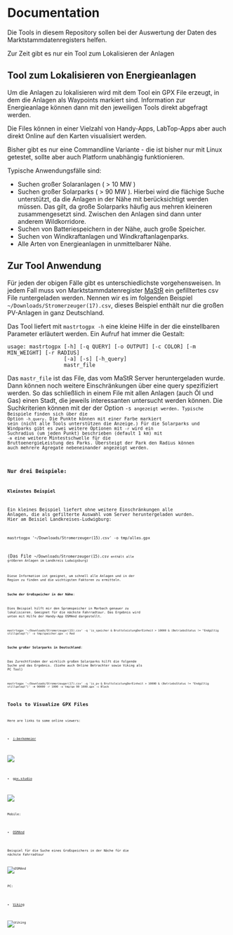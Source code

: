 # Documentation

Die Tools in diesem Repository sollen bei der Auswertung der Daten des
Marktstammdatenregisters helfen. 

Zur Zeit gibt es nur ein Tool zum Lokalisieren der Anlagen

## Tool zum Lokalisieren von Energieanlagen

Um die Anlagen zu lokalisieren wird mit dem Tool ein GPX File erzeugt, in dem
die Anlagen als Waypoints markiert sind. Information zur Energieanlage können dann
mit den jeweiligen Tools direkt abgefragt werden.

Die Files können in einer Vielzahl von Handy-Apps, LabTop-Apps aber auch direkt Online
auf den Karten visualisiert werden.

Bisher gibt es nur eine Commandline Variante - die ist bisher nur mit Linux getestet, sollte aber auch Platform unabhängig funktionieren. 

Typische Anwendungsfälle sind:

- Suchen großer Solaranlagen ( > 10 MW )
- Suchen großer Solarparks ( > 90 MW ). Hierbei wird die flächige Suche unterstützt, da
  die Anlagen in der Nähe mit berücksichtigt werden müssen. Das gilt, da große Solarparks
  häufig aus mehren kleineren zusammengesetzt sind. Zwischen den Anlagen sind dann unter anderem Wildkorridore.
- Suchen von Batteriespeichern in der Nähe, auch große Speicher.
- Suchen von Windkraftanlagen und Windkraftanlagenparks.
- Alle Arten von Energieanlagen in unmittelbarer Nähe.

## Zur Tool Anwendung

Für jeden der obigen Fälle gibt es unterschiedlichste vorgehensweisen.
In jedem Fall muss von Marktstammdatenregister [MaStR](https://www.marktstammdatenregister.de/MaStR/Einheit/Einheiten/ErweiterteOeffentlicheEinheitenuebersicht) ein gefilltertes csv File runtergeladen werden. Nennen wir es im folgenden Beispiel 
<code>~/Downloads/Stromerzeuger(17).csv</code>, dieses Beispiel enthält nur die großen PV-Anlagen in ganz Deutschland. 

Das Tool liefert mit <code>mastrtogpx -h</code> eine kleine Hilfe in der die einstellbaren Parameter erläutert werden. Ein Aufruf hat immer die Gestalt:

~~~
usage: mastrtogpx [-h] [-q QUERY] [-o OUTPUT] [-c COLOR] [-m MIN_WEIGHT] [-r RADIUS]
                  [-a] [-s] [-h_query]
                  mastr_file
~~~

Das <code>mastr_file</code> ist das File, das vom MaStR Server heruntergeladen wurde.
Dann können noch weitere Einschränkungen über eine query spezifiziert werden.
So das schließlich in einem File mit allen Anlagen (auch Öl und Gas) einen Stadt, die jeweils 
interessanten untersucht werden können. Die Suchkriterien können mit der der Option <code>-s<code> angezeigt werden. Typische Beispiele finden sich über die Option 
<code>-h_query</code>. Die Punkte können mit einer Farbe markiert sein (nicht alle Tools 
unterstützen die Anzeige.) Für die Solarparks und Windparks gibt es zwei weitere 
Optionen mit <code>-r</code> wird ein Suchradius (um jeden Punkt) beschrieben (default 1 km) mit <code>-m</code> eine weitere Mintestschwelle für die BruttoenergieLeistung des Parks. Übersteigt der Park den Radius können auch mehrere Agregate nebeneinander angezeigt werden.

### Nur drei Beispiele:

**Kleinstes Beispiel**

Ein kleines Beispiel liefert ohne weitere Einschränkungen alle Anlagen, die als gefilterte Auswahl vom Server heruntergeladen wurden. Hier am Beisiel Landkreises-Ludwigburg:

~~~
mastrtogpx '~/Downloads/Stromerzeuger(15).csv' -o tmp/alles.gpx
~~~

(Das File <code>~/Downloads/Stromerzeuger(15).csv<code> enthält alle größeren Anlagen im 
Landkreis Ludwigsburg)

Diese Information ist geeignet, um schnell alle Anlagen und in der Region zu finden und
die wichtigsten Faktoren zu ermitteln.

**Suche der Großspeicher in der Nähe**:

Dies Beispiel hilft mir den Spromspeicher in Marbach genauer zu lokalisieren. Geeignet für
die nächste Fahrradtour. Das Ergebnis wird unten mit Hilfe der Handy-App OSMAnd dargestellt.

~~~
mastrtogpx '~/Downloads/Stromerzeuger(15).csv' -q 'is_speicher & BruttoleistungDerEinheit > 10000 & (BetriebsStatus != "Endgültig stillgelegt")' -o tmp/speicher.gpx -c Red
~~~



**Suche großer Solarparks in Deutschland**:

Das Zurechtfinden der wirklich großen Solarparks hilft die folgende Suche und das Ergebnis.
(Siehe auch Online Betrachter sowie Viking als PC Tool)

~~~
mastrtogpx '~/Downloads/Stromerzeuger(17).csv' -q 'is_pv & BruttoleistungDerEinheit > 10000 & (BetriebsStatus != "Endgültig stillgelegt")' -m 90000 -r 1000 -o tmp/ge_90_1000.gpx -c Black
~~~



## Tools to Visualize GPX Files

Here are links to some online viewers:

- [j-berkemeier](https://www.j-berkemeier.de/ShowGPX.html)

![](img/online2_10_90_1000_bei_Leibzig-SILUX-Solarpark.png)

- [gpx.studio](https://gpx.studio/)

![](img/online1-ge_90_1000.png)

Mobile:

- [OSMAnd](https://osmand.net/)

Beispiel für die Suche eines Großspeichers in der Näche für die nächste Fahrradtour

![OSMAnd](img/OsmAnd_Marbach_Speicher_100mW.jpg)


PC:

- [Viking](https://wiki.openstreetmap.org/wiki/Viking)



![Viking](img/Viking_10_90_1000_bei_Leibzig-SILUX-Solarpark.png)




